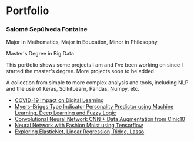 <h1>Portfolio</h1>
<h3>Salomé Sepúlveda Fontaine</h3>
<p>Major in Mathematics, Major in Education, Minor in Philosophy</p>
<p> Master's Degree in Big Data</p>

<p>This portfolio shows some projects I am and I've been working on since I started the master's degree. More projects soon to be added </p>
<p> A collection from simple to more complex analysis and tools, including NLP and the use of Keras, ScikitLearn, Pandas, Numpy, etc.<p>
  
<ul>
    
 <li> <a href='https://www.kaggle.com/filo12guda/learnplatform-covid-19-impact-on-digital-learning'>COVID-19 Impact on Digital Learning </a></li>
  
  
  <li> <a href='https://github.com/ApusDT/MBTI-Personality-Predictor-using-Machine-Learning'>Myers–Briggs Type Indicator Personality Predictor using Machine Learning, Deep Learning and Fuzzy Logic</a></li>
  
  <li> <a href='https://github.com/ApusDT/Convolutional-Neural-Network-CNN-Data-Augmentation'>Convolutional Neural Network CNN + Data Augmentation from Cinic10</a></li>
  
  <li> <a href='https://github.com/ApusDT/-Red-neuronal-de-clasificaci-n-con-Keras---FashionMnist/blob/main/Copia_de_Copia_de_Entreg_1_Red_neur_Clasificaci%C3%B3n_pynb.ipynb'>Neural Network with Fashion Mnist using Tensorflow</a></li>
 
  <li> <a href='https://github.com/ApusDT/First-approach-to-ElasticNet-Linear-Regression-Ridge-Lasso/blob/main/First_approach_to_ElasticNet%2C_Linear_Regression%2C_Ridge%2C_Lasso.ipynb'>Exploring ElasticNet, Linear Regression, Ridge, Lasso</a></li>
  
    
</ul>
</p>
